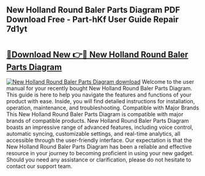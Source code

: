 ## New Holland Round Baler Parts Diagram PDF Download Free - Part-hKf User Guide Repair 7d1yt

# <h2><a href="http://dfursv.blite.top/?on=New+Holland+Round+Baler+Parts+Diagram">🔗Download New 👉🔴 New Holland Round Baler Parts Diagram</a></h2>

[![New Holland Round Baler Parts Diagram download](https://i.imgur.com/lujVjoI.png)](http://dfursv.blite.top/?on=New+Holland+Round+Baler+Parts+Diagram)
Welcome to the user manual for your recently bought New Holland Round Baler Parts Diagram. This guide is here to help you navigate the features and functions of your product with ease. Inside, you will find detailed instructions for installation, operation, maintenance, and troubleshooting. Compatible with Major Brands This New Holland Round Baler Parts Diagram is compatible with major brands of compatible products. New Holland Round Baler Parts Diagram boasts an impressive range of advanced features, including voice control, automatic syncing, customizable settings, and real-time analytics, all accessible through the user-friendly interface. Our expectation is that the New Holland Round Baler Parts Diagram has been a reliable and effective resource in your journey to becoming proficient in using your new gadget. Should you need any assistance or clarification, please do not hesitate to contact our support team.
